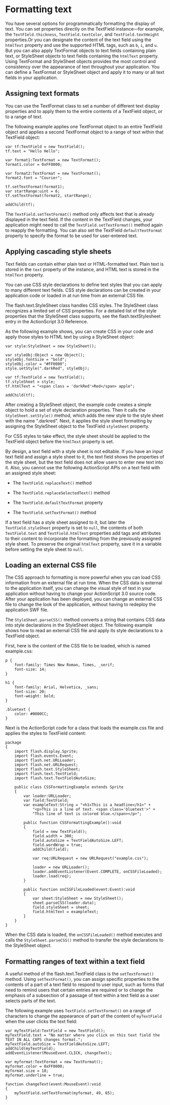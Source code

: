 # Formatting text

You have several options for programmatically formatting the display of text.
You can set properties directly on the TextField instance—for example, the
`TextFIeld.thickness`, `TextField.textColor`, and `TextField.textHeight`
properties.Or you can designate the content of the text field using the
`htmlText` property and use the supported HTML tags, such as `b`, `i`, and `u`.
But you can also apply TextFormat objects to text fields containing plain text,
or StyleSheet objects to text fields containing the `htmlText` property. Using
TextFormat and StyleSheet objects provides the most control and consistency over
the appearance of text throughout your application. You can define a TextFormat
or StyleSheet object and apply it to many or all text fields in your
application.

## Assigning text formats

You can use the TextFormat class to set a number of different text display
properties and to apply them to the entire contents of a TextField object, or to
a range of text.

The following example applies one TextFormat object to an entire TextField
object and applies a second TextFormat object to a range of text within that
TextField object:

    var tf:TextField = new TextField();
    tf.text = "Hello Hello";

    var format1:TextFormat = new TextFormat();
    format1.color = 0xFF0000;

    var format2:TextFormat = new TextFormat();
    format2.font = "Courier";

    tf.setTextFormat(format1);
    var startRange:uint = 6;
    tf.setTextFormat(format2, startRange);

    addChild(tf);

The `TextField.setTextFormat()` method only affects text that is already
displayed in the text field. If the content in the TextField changes, your
application might need to call the `TextField.setTextFormat()` method again to
reapply the formatting. You can also set the TextField `defaultTextFormat`
property to specify the format to be used for user-entered text.

## Applying cascading style sheets

Text fields can contain either plain text or HTML-formatted text. Plain text is
stored in the `text` property of the instance, and HTML text is stored in the
`htmlText` property.

You can use CSS style declarations to define text styles that you can apply to
many different text fields. CSS style declarations can be created in your
application code or loaded in at run time from an external CSS file.

The flash.text.StyleSheet class handles CSS styles. The StyleSheet class
recognizes a limited set of CSS properties. For a detailed list of the style
properties that the StyleSheet class supports, see the flash.textStylesheet
entry in the ActionScript 3.0 Reference.

As the following example shows, you can create CSS in your code and apply those
styles to HTML text by using a StyleSheet object:

    var style:StyleSheet = new StyleSheet();

    var styleObj:Object = new Object();
    styleObj.fontSize = "bold";
    styleObj.color = "#FF0000";
    style.setStyle(".darkRed", styleObj);

    var tf:TextField = new TextField();
    tf.styleSheet = style;
    tf.htmlText = "<span class = 'darkRed'>Red</span> apple";

    addChild(tf);

After creating a StyleSheet object, the example code creates a simple object to
hold a set of style declaration properties. Then it calls the
`StyleSheet.setStyle()` method, which adds the new style to the style sheet with
the name ".darkred". Next, it applies the style sheet formatting by assigning
the StyleSheet object to the TextField `styleSheet` property.

For CSS styles to take effect, the style sheet should be applied to the
TextField object before the `htmlText` property is set.

By design, a text field with a style sheet is not editable. If you have an input
text field and assign a style sheet to it, the text field shows the properties
of the style sheet, but the text field does not allow users to enter new text
into it. Also, you cannot use the following ActionScript APIs on a text field
with an assigned style sheet:

- The `TextField.replaceText()` method

- The `TextField.replaceSelectedText()` method

- The `TextField.defaultTextFormat` property

- The `TextField.setTextFormat()` method

If a text field has a style sheet assigned to it, but later the
`TextField.styleSheet` property is set to `null`, the contents of both
`TextField.text` and `TextField.htmlText` properties add tags and attributes to
their content to incorporate the formatting from the previously assigned style
sheet. To preserve the original `htmlText` property, save it in a variable
before setting the style sheet to `null`.

## Loading an external CSS file

The CSS approach to formatting is more powerful when you can load CSS
information from an external file at run time. When the CSS data is external to
the application itself, you can change the visual style of text in your
application without having to change your ActionScript 3.0 source code. After
your application has been deployed, you can change an external CSS file to
change the look of the application, without having to redeploy the application
SWF file.

The `StyleSheet.parseCSS()` method converts a string that contains CSS data into
style declarations in the StyleSheet object. The following example shows how to
read an external CSS file and apply its style declarations to a TextField
object.

First, here is the content of the CSS file to be loaded, which is named
example.css:

    p {
    	font-family: Times New Roman, Times, _serif;
    	font-size: 14;
    }

    h1 {
    	font-family: Arial, Helvetica, _sans;
    	font-size: 20;
    	font-weight: bold;
    }

    .bluetext {
        color: #0000CC;
    }

Next is the ActionScript code for a class that loads the example.css file and
applies the styles to TextField content:

    package
    {
    	import flash.display.Sprite;
    	import flash.events.Event;
    	import flash.net.URLLoader;
    	import flash.net.URLRequest;
    	import flash.text.StyleSheet;
    	import flash.text.TextField;
    	import flash.text.TextFieldAutoSize;

    	public class CSSFormattingExample extends Sprite
    	{
    		var loader:URLLoader;
    		var field:TextField;
    		var exampleText:String = "<h1>This is a headline</h1>" +
    			"<p>This is a line of text. <span class='bluetext'>" +
    			"This line of text is colored blue.</span></p>";

    		public function CSSFormattingExample():void
    		{
    			field = new TextField();
    			field.width = 300;
    			field.autoSize = TextFieldAutoSize.LEFT;
    			field.wordWrap = true;
    			addChild(field);

    			var req:URLRequest = new URLRequest("example.css");

    			loader = new URLLoader();
    			loader.addEventListener(Event.COMPLETE, onCSSFileLoaded);
    			loader.load(req);
    		}

    		public function onCSSFileLoaded(event:Event):void
    		{
    			var sheet:StyleSheet = new StyleSheet();
    			sheet.parseCSS(loader.data);
    			field.styleSheet = sheet;
    			field.htmlText = exampleText;
    		}
    	}
    }

When the CSS data is loaded, the `onCSSFileLoaded()` method executes and calls
the `StyleSheet.parseCSS()` method to transfer the style declarations to the
StyleSheet object.

## Formatting ranges of text within a text field

A useful method of the flash.text.TextField class is the `setTextFormat()`
method. Using `setTextFormat()`, you can assign specific properties to the
contents of a part of a text field to respond to user input, such as forms that
need to remind users that certain entries are required or to change the emphasis
of a subsection of a passage of text within a text field as a user selects parts
of the text.

The following example uses `TextField.setTextFormat()` on a range of characters
to change the appearance of part of the content of `myTextField` when the user
clicks the text field:

    var myTextField:TextField = new TextField();
    myTextField.text = "No matter where you click on this text field the TEXT IN ALL CAPS changes format.";
    myTextField.autoSize = TextFieldAutoSize.LEFT;
    addChild(myTextField);
    addEventListener(MouseEvent.CLICK, changeText);

    var myformat:TextFormat = new TextFormat();
    myformat.color = 0xFF0000;
    myformat.size = 18;
    myformat.underline = true;

    function changeText(event:MouseEvent):void
    {
    	myTextField.setTextFormat(myformat, 49, 65);
    }
